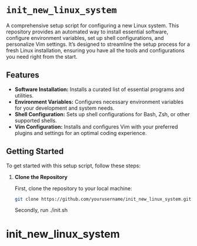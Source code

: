 # `init_new_linux_system`

A comprehensive setup script for configuring a new Linux system. This repository provides an automated way to install essential software, configure environment variables, set up shell configurations, and personalize Vim settings. It’s designed to streamline the setup process for a fresh Linux installation, ensuring you have all the tools and configurations you need right from the start.

## Features

- **Software Installation:** Installs a curated list of essential programs and utilities.
- **Environment Variables:** Configures necessary environment variables for your development and system needs.
- **Shell Configuration:** Sets up shell configurations for Bash, Zsh, or other supported shells.
- **Vim Configuration:** Installs and configures Vim with your preferred plugins and settings for an optimal coding experience.

## Getting Started

To get started with this setup script, follow these steps:

1. **Clone the Repository**

   First, clone the repository to your local machine:

   ```sh
   git clone https://github.com/yourusername/init_new_linux_system.git

   ```
   Secondly, run ./init.sh

# init_new_linux_system
